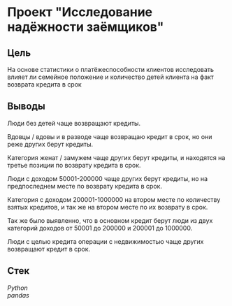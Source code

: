 # Проект "Исследование надёжности заёмщиков"


## Цель
На основе статистики о платёжеспособности клиентов исследовать влияет ли семейное положение и количество детей клиента на факт возврата кредита в срок

## Выводы
Люди без детей чаще возвращают кредиты.

Вдовцы / вдовы и в разводе чаще возвращаю кредит в срок, но они реже других берут кредиты.

Категория женат / замужем чаще других берут кредиты, и находятся на третье позиции по возврату кредита в срок.

Люди с доходом 50001-200000 чаще других берут кредиты, но на предпоследнем месте по возврату кредита в срок.

Категория с доходом 200001-1000000 на втором месте по количеству взятых кредитов, и так же на втором месте по их возврату в срок.

Так же было выявленно, что в основном кредит берут люди из двух категорий доходов от 50001 до 200000 и 200001 до 1000000.

Люди с целью кредита операции с недвижимостью чаще других возвращают кредит в срок.
## Стек
*Python*  
*pandas*



